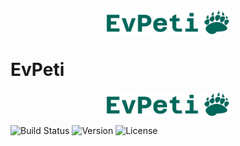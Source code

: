 <img src="frontend/evpeti-app/src/assets/logo.png" alt="EvPeti Logo" width="200" height="auto" style="display: block; margin: 0 auto;">


# EvPeti

<img src="frontend/evpeti-app/src/assets/logo.png" alt="EvPeti Logo" width="200" height="auto" style="display: block; margin: 0 auto;">

![Build Status](https://img.shields.io/badge/build-passing-brightgreen)
![Version](https://img.shields.io/badge/version-1.0.0-blue)
![License](https://img.shields.io/badge/license-MIT-green)
